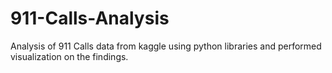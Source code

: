 # 911-Calls-Analysis
Analysis of 911 Calls data from kaggle using python libraries and performed visualization on the findings.
